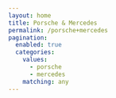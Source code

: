 ```yaml
---
layout: home
title: Porsche & Mercedes
permalink: /porsche+mercedes
pagination: 
  enabled: true
  categories:
    values:
      - porsche
      - mercedes
    matching: any
---
```

